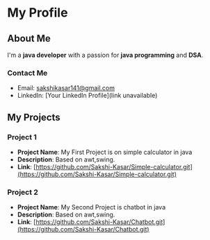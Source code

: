 # My Profile

## About Me

I'm a **java developer** with a passion for **java programming** and **DSA**.

### Contact Me

- Email: [sakshikasar141@gmail.com](mailto:sakshikasar141@gmail.com)
- LinkedIn: [Your LinkedIn Profile](link unavailable)

## My Projects

### Project 1

- **Project Name**: My First Project is on simple calculator in java 
- **Description**: Based on awt,swing.
- **Link**: [https://github.com/Sakshi-Kasar/Simple-calculator.git](https://github.com/Sakshi-Kasar/Simple-calculator.git)

### Project 2

- **Project Name**: My Second Project is chatbot in java
- **Description**: Based on awt,swing.
- **Link**: [https://github.com/Sakshi-Kasar/Chatbot.git](https://github.com/Sakshi-Kasar/Chatbot.git)



